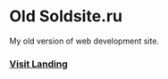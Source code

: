 # Old Soldsite.ru
My old version of web development site.

### [Visit Landing](https://egorrya.github.io/sold/)
